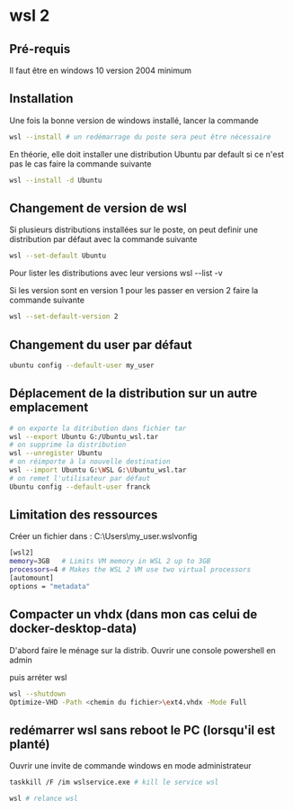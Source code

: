 # wsl 2

## Pré-requis

Il faut être en windows 10 version 2004 minimum

## Installation

Une fois la bonne version de windows installé, lancer la commande

```bash
wsl --install # un redémarrage du poste sera peut être nécessaire
```

En théorie, elle doit installer une distribution Ubuntu par default
si ce n'est pas le cas faire la commande suivante

```bash
wsl --install -d Ubuntu
```

## Changement de version de wsl

Si plusieurs distributions installées sur le poste,
on peut definir une distribution par défaut avec la commande suivante

```bash
wsl --set-default Ubuntu
```

Pour lister les distributions avec leur versions
wsl --list -v

Si les version sont en version 1 pour les passer en version 2
faire la commande suivante

```bash
wsl --set-default-version 2
```
## Changement du user par défaut

```bash
ubuntu config --default-user my_user
```

## Déplacement de la distribution sur un autre emplacement

```bash
# on exporte la ditribution dans fichier tar
wsl --export Ubuntu G:/Ubuntu_wsl.tar
# on supprime la distribution
wsl --unregister Ubuntu
# on réimporte à la nouvelle destination
wsl --import Ubuntu G:\WSL G:\Ubuntu_wsl.tar
# on remet l'utilisateur par défaut
Ubuntu config --default-user franck
```

## Limitation des ressources 
Créer un fichier dans : C:\Users\my_user\.wslvonfig

```bash
[wsl2]
memory=3GB   # Limits VM memory in WSL 2 up to 3GB
processors=4 # Makes the WSL 2 VM use two virtual processors
[automount]
options = "metadata"
```

## Compacter un vhdx (dans mon cas celui de docker-desktop-data)
D'abord faire le ménage sur la distrib.
Ouvrir une console powershell en admin

puis arréter wsl 

```bash
wsl --shutdown
Optimize-VHD -Path <chemin du fichier>\ext4.vhdx -Mode Full
```

## redémarrer wsl sans reboot le PC (lorsqu'il est planté)
Ouvrir une invite de commande windows en mode administrateur

```bash
taskkill /F /im wslservice.exe # kill le service wsl

wsl # relance wsl
```

